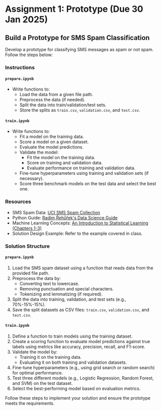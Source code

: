 # Assignment 1: Prototype (Due 30 Jan 2025)

## Build a Prototype for SMS Spam Classification

Develop a prototype for classifying SMS messages as spam or not spam. Follow the steps below:

### Instructions

#### `prepare.ipynb`
- Write functions to:
  - Load the data from a given file path.
  - Preprocess the data (if needed).
  - Split the data into train/validation/test sets.
  - Store the splits as `train.csv`, `validation.csv`, and `test.csv`.

#### `train.ipynb`
- Write functions to:
  - Fit a model on the training data.
  - Score a model on a given dataset.
  - Evaluate the model predictions.
  - Validate the model:
    - Fit the model on the training data.
    - Score on training and validation data.
    - Evaluate performance on training and validation data.
  - Fine-tune hyperparameters using training and validation sets (if necessary).
  - Score three benchmark models on the test data and select the best one.

### Resources
- SMS Spam Data: [UCI SMS Spam Collection](https://archive.ics.uci.edu/ml/datasets/sms+spam+collection)
- Python Guide: [Radim Řehůřek's Data Science Guide](https://radimrehurek.com/data_science_python/)
- Machine Learning Concepts: [An Introduction to Statistical Learning (Chapters 1-3)](https://www.statlearning.com/)
- Solution Design Example: Refer to the example covered in class.

### Solution Structure

#### `prepare.ipynb`
1. Load the SMS spam dataset using a function that reads data from the provided file path.
2. Preprocess the data by:
   - Converting text to lowercase.
   - Removing punctuation and special characters.
   - Tokenizing and lemmatizing (if required).
3. Split the data into training, validation, and test sets (e.g., 70%-15%-15%).
4. Save the split datasets as CSV files: `train.csv`, `validation.csv`, and `test.csv`.

#### `train.ipynb`
1. Define a function to train models using the training dataset.
2. Create a scoring function to evaluate model predictions against true labels using metrics like accuracy, precision, recall, and F1-score.
3. Validate the model by:
   - Training it on the training data.
   - Evaluating it on both training and validation datasets.
4. Fine-tune hyperparameters (e.g., using grid search or random search) for optimal performance.
5. Test three different models (e.g., Logistic Regression, Random Forest, and SVM) on the test dataset.
6. Select the best-performing model based on evaluation metrics.

Follow these steps to implement your solution and ensure the prototype meets the requirements.
